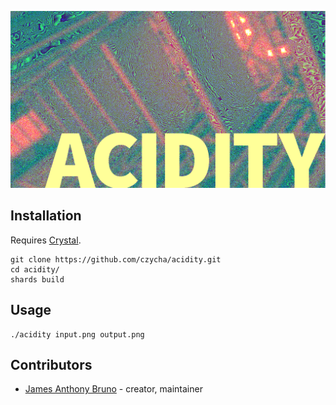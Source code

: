 ![acidity](acidity.png)

## Installation

Requires [Crystal](https://crystal-lang.org/).

```
git clone https://github.com/czycha/acidity.git
cd acidity/
shards build
```

## Usage

```
./acidity input.png output.png
```

## Contributors

- [James Anthony Bruno](https://github.com/czycha/) - creator, maintainer
